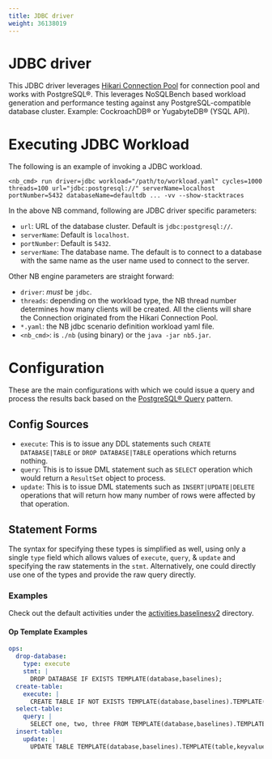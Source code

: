 ```yaml
---
title: JDBC driver
weight: 36138019
---
```

# JDBC driver
This JDBC driver leverages [Hikari Connection Pool](https://github.com/brettwooldridge/HikariCP/wiki) for connection pool and works with PostgreSQL®. This leverages NoSQLBench based workload generation and performance testing against any PostgreSQL-compatible database cluster. Example: CockroachDB® or YugabyteDB® (YSQL API).

# Executing JDBC Workload
The following is an example of invoking a JDBC workload.
```shell
<nb_cmd> run driver=jdbc workload="/path/to/workload.yaml" cycles=1000 threads=100 url="jdbc:postgresql://" serverName=localhost portNumber=5432 databaseName=defaultdb ... -vv --show-stacktraces
```
In the above NB command, following are JDBC driver specific parameters:
* `url`: URL of the database cluster. Default is `jdbc:postgresql://`.
* `serverName`: Default is `localhost`.
* `portNumber`: Default is `5432`.
* `serverName`: The database name. The default is to connect to a database with the same name as the user name used to connect to the server.

Other NB engine parameters are straight forward:
* `driver`: *must* be `jdbc`.
* `threads`: depending on the workload type, the NB thread number determines how many clients will be created. All the clients will share the Connection originated from the Hikari Connection Pool.
* `*.yaml`: the NB jdbc scenario definition workload yaml file.
* `<nb_cmd>`: is `./nb` (using binary) or the `java -jar nb5.jar`.

# Configuration
These are the main configurations with which we could issue a query and process the results back based on the [PostgreSQL® Query](https://jdbc.postgresql.org/documentation/query/) pattern.
## Config Sources
* `execute`: This is to issue any DDL statements such `CREATE DATABASE|TABLE` or `DROP DATABASE|TABLE` operations which returns nothing.
* `query`: This is to issue DML statement such as `SELECT` operation which would return a `ResultSet` object to process.
* `update`: This is to issue DML statements such as `INSERT|UPDATE|DELETE` operations that will return how many number of rows were affected by that operation.

## Statement Forms
The syntax for specifying these types is simplified as well, using only a single `type` field which allows values of `execute`, `query`, & `update`
and specifying the raw statements in the `stmt`. Alternatively, one could directly use one of the types and provide the raw query directly.

### Examples
Check out the default activities under the [activities.baselinesv2](./activities.baselinesv2) directory.
#### Op Template Examples
````yaml
ops:
  drop-database:
    type: execute
    stmt: |
      DROP DATABASE IF EXISTS TEMPLATE(database,baselines);
  create-table:
    execute: |
      CREATE TABLE IF NOT EXISTS TEMPLATE(database,baselines).TEMPLATE(table,keyvalue);
  select-table:
    query: |
      SELECT one, two, three FROM TEMPLATE(database,baselines).TEMPLATE(table,keyvalue) WHERE ...;
  insert-table:
    update: |
      UPDATE TABLE TEMPLATE(database,baselines).TEMPLATE(table,keyvalue) SET key = 'value' WHERE ...;
````
